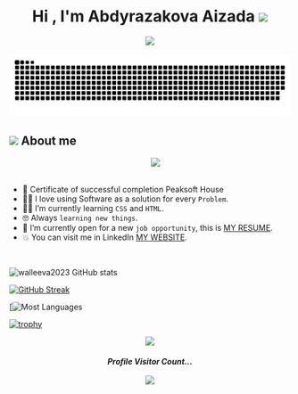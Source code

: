 <h1 align="center">Hi , I'm Abdyrazakova Aizada <img src="https://media.giphy.com/media/hvRJCLFzcasrR4ia7z/giphy.gif" width="35"></h1>
<p align="center">
  <a href="https://github.com/DenverCoder1/readme-typing-svg"><img src="https://readme-typing-svg.herokuapp.com?font=Time+New+Roman&color=%23C8BE25&size=25&center=true&vCenter=true&width=600&height=100&lines=Java+Developer;Backend+Developer;Always+learning+new+things"></a>
</p>

<div align="center">
  <img  src="https://github.com/1999AZZAR/1999AZZAR/blob/main/resources/img/grid-snake.svg"
       alt="snake" /></a>
</div>

## <picture><img src = "https://github.com/7oSkaaa/7oSkaaa/blob/main/Images/about_me.gif?raw=true" width = 50px></picture> About me

<picture> <img align="right" src="https://github.com/7oSkaaa/7oSkaaa/blob/main/Images/Right_Side.gif?raw=true" width = 250px></picture>

<br><br>

- :bookmark_tabs: Certificate of successful completion Peaksoft House
- :technologist: I love using Software as a solution for every `Problem`.
- :student: I’m currently learning `CSS` and `HTML`.
- :nerd_face: Always `learning new things`.
- :thinking: I’m currently open for a new `job opportunity`, this is [MY RESUME](http://lnkiy.in/Ahmed_Hossam_Resume).
- :boom: You can visit me in LinkedIn [MY WEBSITE](https://cutt.ly/Ahmed_Hossam_Website).
<br>

![walleeva2023 GitHub stats](https://github.com/settings/profile) 

[![GitHub Streak](https://github-readme-streak-stats.herokuapp.com/?user=walleeva2023&theme=radical)](https://git.io/streak-stats) 

[![Most Languages](https://github-readme-stats.anuraghazra1.vercel.app/api/top-langs/?username=walleeva2023&theme=dark&hide_border=true&no-bg=true&no-frame=true&langs_count=10)

[![trophy](https://github-profile-trophy.vercel.app/?username=walleeva2023)](https://github.com/ryo-ma/github-profile-trophy)




<p align="center"> 
  <img src="https://raw.githubusercontent.com/saadeghi/saadeghi/master/dino.gif" /><br><br>
  <i><b>Profile Visitor Count...</b></i><br><br>
  <img src="https://profile-counter.glitch.me/lostgirljourney/count.svg" />
</p>
